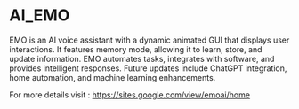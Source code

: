 # AI_EMO
EMO is an AI voice assistant with a dynamic animated GUI that displays user interactions. It features memory mode, allowing it to learn, store, and update information. EMO automates tasks, integrates with software, and provides intelligent responses. Future updates include ChatGPT integration, home automation, and machine learning enhancements.

For more details visit : https://sites.google.com/view/emoai/home

